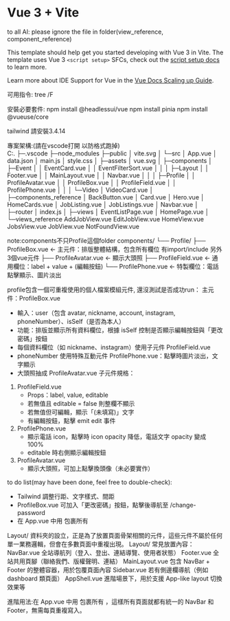 # Vue 3 + Vite
to all AI: please ignore the file in folder(view_reference, component_reference)

This template should help get you started developing with Vue 3 in Vite. The template uses Vue 3 `<script setup>` SFCs, check out the [script setup docs](https://v3.vuejs.org/api/sfc-script-setup.html#sfc-script-setup) to learn more.

Learn more about IDE Support for Vue in the [Vue Docs Scaling up Guide](https://vuejs.org/guide/scaling-up/tooling.html#ide-support).

可用指令:
tree /F

安裝必要套件:
npm install @headlessui/vue
npm install pinia
npm install @vueuse/core


tailwind 請安裝3.4.14

專案架構:(請在vscode打開 以防格式跑掉)    
C:.
├─.vscode
├─node_modules
├─public
│      vite.svg
│
└─src
    │  App.vue
    │  data.json
    │  main.js
    │  style.css
    │
    ├─assets
    │      vue.svg
    │
    ├─components
    │  ├─Event
    │  │      EventCard.vue
    │  │      EventFilterSort.vue
    │  │
    │  ├─Layout
    │  │      Footer.vue
    │  │      MainLayout.vue
    │  │      Navbar.vue
    │  │
    │  ├─Profile
    │  │      ProfileAvatar.vue
    │  │      ProfileBox.vue
    │  │      ProfileField.vue
    │  │      ProfilePhone.vue
    │  │
    │  └─Video
    │          VideoCard.vue
    │
    ├─components_reference
    │      BackButton.vue
    │      Card.vue
    │      Hero.vue
    │      HomeCards.vue
    │      JobListing.vue
    │      JobListings.vue
    │      Navbar.vue
    │
    ├─router
    │      index.js
    │
    ├─views
    │      EventListPage.vue
    │      HomePage.vue
    │
    └─views_reference
            AddJobView.vue
            EditJobView.vue
            HomeView.vue
            JobsView.vue
            JobView.vue
            NotFoundView.vue


note:components不只Profile這個folder
components/
└── Profile/
    ├── ProfileBox.vue         ← 主元件：排版整體結構，包含所有欄位  有import/include 另外3個vue元件
    ├── ProfileAvatar.vue      ← 顯示大頭照
    ├── ProfileField.vue       ← 通用欄位：label + value + (編輯按鈕)
    └── ProfilePhone.vue       ← 特製欄位：電話點擊顯示、圖片淡出

profile包含一個可重複使用的個人檔案模組元件, 還沒測試是否成功run：
主元件：ProfileBox.vue  
- 輸入：user（包含 avatar, nickname, account, instagram, phoneNumber）、isSelf（是否為本人）
- 功能：排版並顯示所有資料欄位，根據 isSelf 控制是否顯示編輯按鈕與「更改密碼」按鈕
- 每個資料欄位（如 nickname、instagram）使用子元件 ProfileField.vue
- phoneNumber 使用特殊互動元件 ProfilePhone.vue：點擊時圖片淡出，文字顯示
- 大頭照抽成 ProfileAvatar.vue
子元件規格：
1. ProfileField.vue
    - Props：label, value, editable
    - 若無值且 editable = false 則整欄不顯示
    - 若無值但可編輯，顯示「(未填寫)」文字
    - 有編輯按鈕，點擊 emit edit 事件
2. ProfilePhone.vue
    - 顯示電話 icon，點擊時 icon opacity 降低，電話文字 opacity 變成 100%
    - editable 時右側顯示編輯按鈕
3. ProfileAvatar.vue
    - 顯示大頭照，可加上點擊換頭像（未必要實作）


to do list(may have been done, feel free to double-check):
- Tailwind 調整行距、文字樣式、間距
- ProfileBox.vue 可加入「更改密碼」按鈕，點擊後導航至 /change-password
- 在 App.vue 中用 <MainLayout> 包裹所有 <router-view />


Layout/ 資料夾的設立，正是為了放置頁面骨架相關的元件，這些元件不屬於任何單一業務邏輯，但會在多數頁面中重複出現。
Layout/ 常見放置內容：
NavBar.vue	全站導航列（登入、登出、連結導覽、使用者狀態）
Footer.vue	全站共用頁腳（聯絡我們、版權聲明、連結）
MainLayout.vue	包含 NavBar + Footer 的整體容器，用於包覆頁面內容
Sidebar.vue	若有側邊欄導航（例如 dashboard 類頁面）
AppShell.vue	進階場景下，用於支援 App-like layout 切換效果等


進階用法:在 App.vue 中用 <MainLayout> 包裹所有 <router-view />，這樣所有頁面就都有統一的 NavBar 和 Footer，無需每頁重複寫入。
